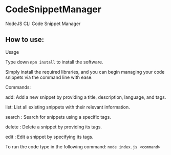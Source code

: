 # CodeSnippetManager
NodeJS CLI Code Snippet Manager

## How to use:
Usage

Type down `npm install` to install the software.

Simply install the required libraries, and you can begin managing your code snippets via the command line with ease.

Commands:

add: Add a new snippet by providing a title, description, language, and tags.

list: List all existing snippets with their relevant information.

search <tag>: Search for snippets using a specific tags.

delete <id>: Delete a snippet by providing its tags.

edit <id>: Edit a snippet by specifying its tags.

To run the code type in the following command: `node index.js <command>`